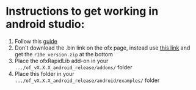 # Instructions to get working in android studio:
1. Follow this [guide](http://openframeworks.cc/setup/android-studio/)
2. Don't download the .bin link on the ofx page, instead use [this link](https://developer.android.com/ndk/downloads/older_releases.html) and get the `r10e version.zip` at the bottom
3. Place the ofxRapidLib add-on in your `.../of_vX.X.X_android_release/addons/` folder
4. Place this folder in your `.../of_vX.X.X_android_release/android/examples/` folder
